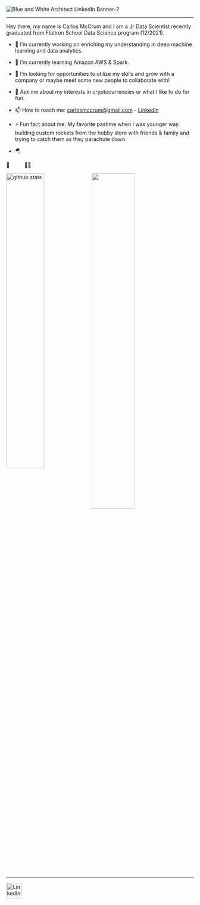 ![Blue and White Architect LinkedIn Banner-2](https://user-images.githubusercontent.com/69286570/146539510-b72c4167-1cb7-43c5-b076-050ce5d56c5c.png)
***

Hey there, my name is Carlos McCrum and I am a Jr Data Scientist recently graduated from Flatiron School Data Science program (12/2021). 

- 🔭 I’m currently working on enriching my understanding in deep machine learning and data analytics.

- 🌱 I’m currently learning Amazon AWS & Spark.

- 🤔 I’m looking for opportunities to utilize my skills and grow with a company or maybe meet some new people to collaborate with!

- 💬 Ask me about my interests in cryptocurrencies or what I like to do for fun.

- 📫 How to reach me: carlosmccrum@gmail.com - [LinkedIn](www.linkedin.com/in/carlos-mccrum)

- ⚡ Fun fact about me: My favorite pastime when I was younger was building custom rockets from the hobby store with friends & family and trying to catch them as they parachute down.
- :parachute: 


:rocket:&nbsp;   &nbsp;   &nbsp;   &nbsp;   &nbsp;  :running_man:

<img src="https://github-readme-stats.vercel.app/api?username=281clo&show_icons=true&theme=radical&hide_border=true" alt="github stats" width="45%" align="left"/>

<img src="https://github-readme-streak-stats.herokuapp.com/?user=281clo&theme=highcontrast&hide_border=true&date_format=M%20j%5B%2C%20Y%5D" width="48%" >

***


[<img src="https://user-images.githubusercontent.com/69286570/146158828-8fa134c1-6c44-4dde-9e0e-6e7ee44079a4.png" alt="LinkedIn" style="width:42px;height:42px;">](https://www.linkedin.com/in/carlos-mccrum)

